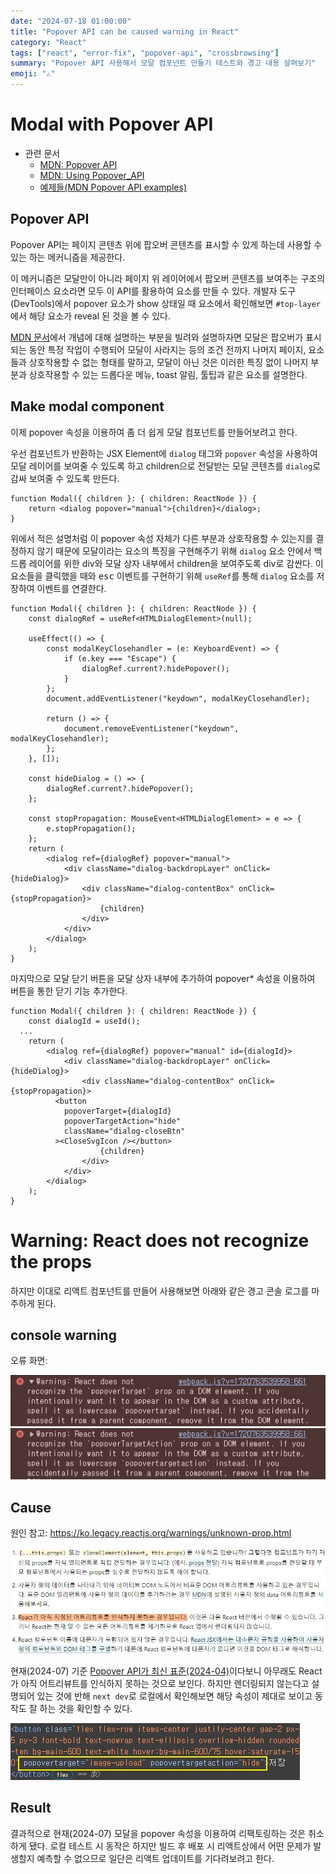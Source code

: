 ```yaml
---
date: "2024-07-18 01:00:00"
title: "Popover API can be caused warning in React"
category: "React"
tags: ["react", "error-fix", "popover-api", "crossbrowsing"]
summary: "Popover API 사용해서 모달 컴포넌트 만들기 테스트와 경고 내용 살펴보기"
emoji: "⚠️"
---
```


# Modal with Popover API

- 관련 문서
  - [MDN: Popover API](https://developer.mozilla.org/en-US/docs/Web/API/Popover_API)
  - [MDN: Using Popover_API](https://developer.mozilla.org/en-US/docs/Web/API/Popover_API/Using)
  - [예제들(MDN Popover API examples)](https://mdn.github.io/dom-examples/popover-api/)

## Popover API

Popover API는 페이지 콘텐츠 위에 팝오버 콘텐츠를 표시할 수 있게 하는데 사용할 수 있는 하는 메커니즘을 제공한다.

이 메커니즘은 모달만이 아니라 페이지 위 레이어에서 팝오버 콘텐츠를 보여주는 구조의 인터페이스 요소라면 모두 이 API를 활용하여 요소를 만들 수 있다. 개발자 도구(DevTools)에서 popover 요소가 show 상태일 때 요소에서 확인해보면 `#top-layer`에서 해당 요소가 reveal 된 것을 볼 수 있다.

[MDN 문서](https://developer.mozilla.org/en-US/docs/Web/API/Popover_API#concepts_and_usage)에서 개념에 대해 설명하는 부분을 빌려와 설명하자면 모달은 팝오버가 표시되는 동안 특정 작업이 수행되어 모달이 사라지는 등의 조건 전까지 나머지 페이지, 요소들과 상호작용할 수 없는 형태를 말하고, 모달이 아닌 것은 이러한 특징 없이 나머지 부분과 상호작용할 수 있는 드롭다운 메뉴, toast 알림, 툴팁과 같은 요소를 설명한다.

## Make modal component

이제 popover 속성을 이용하여 좀 더 쉽게 모달 컴포넌트를 만들어보려고 한다.

우선 컴포넌트가 반환하는 JSX Element에 `dialog` 태그와 `popover` 속성을 사용하여 모달 레이어를 보여줄 수 있도록 하고 children으로 전달받는 모달 콘텐츠를 `dialog`로 감싸 보여줄 수 있도록 만든다.

```tsx
function Modal({ children }: { children: ReactNode }) {
	return <dialog popover="manual">{children}</dialog>;
}
```

위에서 적은 설명처럼 이 popover 속성 자체가 다른 부분과 상호작용할 수 있는지를 결정하지 않기 때문에 모달이라는 요소의 특징을 구현해주기 위해 `dialog` 요소 안에서 백드롭 레이어를 위한 div와 모달 상자 내부에서 children을 보여주도록 div로 감싼다. 이 요소들을 클릭했을 때와 <kbd>esc</kbd> 이벤트를 구현하기 위해 `useRef`를 통해 `dialog` 요소를 저장하여 이벤트를 연결한다.

```tsx
function Modal({ children }: { children: ReactNode }) {
	const dialogRef = useRef<HTMLDialogElement>(null);

	useEffect(() => {
		const modalKeyClosehandler = (e: KeyboardEvent) => {
			if (e.key === "Escape") {
				dialogRef.current?.hidePopover();
			}
		};
		document.addEventListener("keydown", modalKeyClosehandler);

		return () => {
			document.removeEventListener("keydown", modalKeyClosehandler);
		};
	}, []);

	const hideDialog = () => {
		dialogRef.current?.hidePopover();
	};

	const stopPropagation: MouseEvent<HTMLDialogElement> = e => {
		e.stopPropagation();
	};
	return (
		<dialog ref={dialogRef} popover="manual">
			<div className="dialog-backdropLayer" onClick={hideDialog}>
				<div className="dialog-contentBox" onClick={stopPropagation}>
					{children}
				</div>
			</div>
		</dialog>
	);
}
```

마지막으로 모달 닫기 버튼을 모달 상자 내부에 추가하여 popover\* 속성을 이용하여 버튼을 통한 닫기 기능 추가한다.

```tsx
function Modal({ children }: { children: ReactNode }) {
	const dialogId = useId();
  ...
	return (
		<dialog ref={dialogRef} popover="manual" id={dialogId}>
			<div className="dialog-backdropLayer" onClick={hideDialog}>
				<div className="dialog-contentBox" onClick={stopPropagation}>
          <button
            popoverTarget={dialogId}
            popoverTargetAction="hide"
            className="dialog-closeBtn"
          ><CloseSvgIcon /></button>
					{children}
				</div>
			</div>
		</dialog>
	);
}
```

# Warning: React does not recognize the props

하지만 이대로 리액트 컴포넌트를 만들어 사용해보면 아래와 같은 경고 콘솔 로그를 마주하게 된다.

## console warning

오류 화면:

![warning 1: popoverTarget](./popover-api-with-react-1.jpg)
![warning 2: popoverTargetAction](./popover-api-with-react-2.jpg)

## Cause

원인 참고: https://ko.legacy.reactjs.org/warnings/unknown-prop.html

![Unknown prop 경고의 원인들](./popover-api-with-react-3.jpg)

현재(2024-07) 기준 [Popover API가 최신 표준(2024-04)](https://developer.mozilla.org/en-US/docs/Web/API/Popover_API)이다보니 아무래도 React가 아직 어트리뷰트를 인식하지 못하는 것으로 보인다. 하지만 렌더링되지 않는다고 설명되어 있는 것에 반해 `next dev`로 로컬에서 확인해보면 해당 속성이 제대로 보이고 동작도 잘 하는 것을 확인할 수 있다.

![로컬 실행 시 브라우저 소스에서 적용되고 있는 속성들](./popover-api-with-react-4.jpg)

## Result

결과적으로 현재(2024-07) 모달을 popover 속성을 이용하여 리팩토링하는 것은 취소하게 됐다. 로컬 테스트 시 동작은 하지만 빌드 후 배포 시 리액트상에서 어떤 문제가 발생할지 예측할 수 없으므로 일단은 리액트 업데이트를 기다려보려고 한다.
